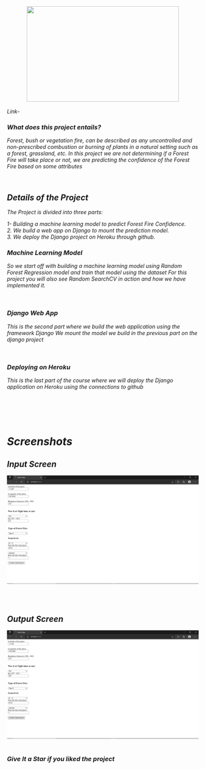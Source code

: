<div align="center"> <img src="Screenshots/main.png" width="400" height="250"> </center> </div>

<i>
<p> Link- </p>
  <h3> What does this project entails? </h3>
<p>
Forest, bush or vegetation fire, can be described as any uncontrolled and non-prescribed combustion or burning of plants in a natural setting such as a forest, grassland, etc. In this project we are not determining if a Forest Fire will take place or not, we are predicting the confidence of the Forest Fire based on some attributes</p>

<br>


  <h2>Details of the Project</h2>

<p>

The Project is divided into three parts:

1- Building a machine learning model to predict Forest Fire Confidence. <br>
2. We build a web app on Django to mount the prediction model. <br>
3. We deploy the Django project on Heroku through github. <br>
</p>

<h3> Machine Learning Model </h3>
<p>
So we start off with building a machine learning model using Random Forest Regression model and train that model using the dataset For this project you will also see Random SearchCV in action and how we have implemented it. </p>

<br>
  <h3>Django Web App </h3>
<p>

This is the second part where we build the web application using the framework Django We mount the model we build in the previous part on the django project </p>

<br>
<h3>Deploying on Heroku</h3>
<p>
This is the last part of the course where we will deploy the Django application on Heroku using the connections to github </p>

<br>
  
  <br> <br>
  
  <h1> Screenshots </h1>
  <h2> Input Screen </h2>
<img src="Screenshots/Screenshot (1).png" /> 
  
  <br><br>
  
<h2> Output Screen </h2> 

  <img src="Screenshots/Screenshot (2).png" /> 
  <br><br>


 
### Give It a Star if you liked the project 
 </i>
